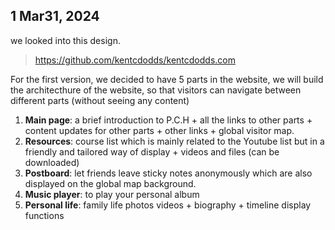 

## 1 Mar31, 2024
we looked into this design.
> https://github.com/kentcdodds/kentcdodds.com

For the first version, we decided to have 5 parts in the website, we will build the architecthure of the website, so that visitors can navigate between different parts (without seeing any content)
1. **Main page**: a brief introduction to P.C.H + all the links to other parts + content updates for other parts + other links + global visitor map.
2. **Resources**: course list which is mainly related to the Youtube list but in a friendly and tailored way of display + videos and files (can be downloaded)
3. **Postboard**: let friends leave sticky notes anonymously which are also displayed on the global map background.
4. **Music player**: to play your personal album
5. **Personal life**: family life photos videos + biography + timeline display functions